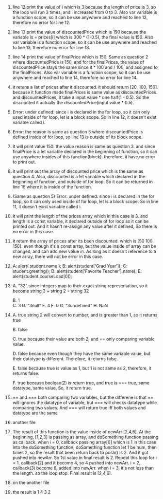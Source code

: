 1. line 12 print the value of i which is 3 because the length of price is 3, so the loop will run 3 times, and i increased from 0 to 3. Also var variable is a function scope, so it can be use anywhere and reached to line 12, therefore no error for line 12.
   
2. line 13 print the value of discountedPrice which is 150 because the variable is = prices[i] which is 300 * (1-0.5), the final value is 150. Also var variable is a function scope, so it can be use anywhere and reached to line 13, therefore no error for line 13.


3. line 14 print the value of finalPrice which is 150. Same as question 2 where discountedPrice is 150, and for the finalPrices, the value of discountedPrice stays the same since it * 100 and / 100, and assigned to the finalPrices.  Also var variable is a function scope, so it can be use anywhere and reached to line 14, therefore no error for line 14.
   
4. it retuns a list of prices after it discounted. it should return [20, 100, 150]. because it function made finalPrices is same value as discountedPrices. and discountedPrices, it take a input value * one half(1 - 0.5). So the discounted it actually the discountedPrice(input value * 0.5).


5. Error: under defined: since i is declared in the for loop, so it can only used inside of for loop, let is a block scope. So in line 12, it doesn't exist variable called i.
   
6. Error: the reason is same as question 5 where discountedPrice is defined inside of for loop, so line 13 is outside of its block scope.
   
7. it will print value 150. the value reason is same as question 3. and since finalPrice is a let variable declared in the beginning of function, so it can use anywhere insides of this function(block). therefore, it have no error to print out.
8. it will print out the array of discounted price which is the same as question 4. Also, discounted is a let variable which declared in the beginning of function, and outside of for loop. So it can be returned in line 16 where it is inside of the function.
   
9. (Same as question 5)  Error: under defined: since i is declared in the for loop, so it can only used inside of for loop, let is a block scope. So in line 11, it doesn't exist variable called i.


10. it will print the length of the prices array which in this case is 3. and length is a const variable, it declared outside of for loop so it can be printed out. And it hasn't re-assign any value after it defined, So there is no error in this case.

11. it return the array of prices after its been discounted. which is [50 100 150]. even though it's a const array, but the value inside of array can be changed, and can add new value in. As long as it doesn't reference to a new array, there will not be error in this case.

12. A: alert( student.name );
    B: alert(student['Grad Year']);
    C: student.greeting();
    D: alert(student['Favorite Teacher'].name);
    E: alert(student.courseLoad[0]);



13. A. "32"  since integers map to their exact string representation, so it become string 3 + string 2 = string 32
    
    B. 1  
    C. 3
    D. "3null"
    E. 4
    F. 0
    G. "3undefined"
    H. NaN






14. A. true  string 2 will convert to number, and is greater than 1, so it returns true
    
    B. false

    C. true because their value are both 2, and == only comparing variable value.

    D. false because even though they have the same variable value, but their datatype is different. Therefore, it returns false.

    E. false because true is value as 1, but 1 is not same as 2, therefore, it returns false.

    F. true because boolean(2) is return true, and true is === true, same datatype, same value, So, it return true.

15. == and === both comparing two variables, but the differene is that == will ignores the datatype of variable, but === will checks datatype while comparing two values. And === will return true iff both values and datatype are the same



16. another file
    
17. The result of this function is the value inside of newArr [2,4,6]. At the beginning, [1,2,3] is passing as array, and doSomething function passing as callback. when i = 0, callback passing array[0] which is 1 in this case into the doSomething function; doSomething function let 1 be num, then times 2, so the result that been return back to push() is 2. And it got pushed into newArr. So 1st value in final result is 2. Repeat this loop for i = 1, callback(2) and it become 4, so 4 pushed into newArr. i = 2, callback(3) become 6, added into newArr. when i = 3, it's not less than the length. so the loop stop. Final result is [2,4,6].
    
18. on the another file
19. the result is 1 4 3 2 